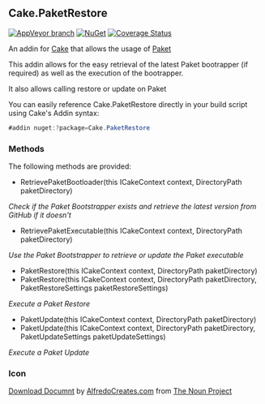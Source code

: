 ## Cake.PaketRestore

[![AppVeyor branch](https://img.shields.io/appveyor/ci/gruntjs/grunt/master.svg)](https://ci.appveyor.com/project/DeadlyEmbrace/cake-paketrestore)
[![NuGet](https://img.shields.io/nuget/v/Cake.PaketRestore.svg)](https://www.nuget.org/packages/Cake.PaketRestore/)
[![Coverage Status](https://coveralls.io/repos/github/NinetailLabs/Cake.PaketRestore/badge.svg)](https://coveralls.io/github/NinetailLabs/Cake.PaketRestore)

An addin for [Cake](http://cakebuild.net/) that allows the usage of [Paket](https://fsprojects.github.io/Paket/)

This addin allows for the easy retrieval of the latest Paket bootrapper (if required) as well as the execution of the bootrapper.

It also allows calling restore or update on Paket

You can easily reference Cake.PaketRestore directly in your build script using Cake's Addin syntax:
```csharp
#addin nuget:?package=Cake.PaketRestore
```

### Methods
The following methods are provided:

- RetrievePaketBootloader(this ICakeContext context, DirectoryPath paketDirectory)

*Check if the Paket Bootstrapper exists and retrieve the latest version from GitHub if it doesn't*

- RetrievePaketExecutable(this ICakeContext context, DirectoryPath paketDirectory)

*Use the Paket Bootstrapper to retrieve or update the Paket executable*

- PaketRestore(this ICakeContext context, DirectoryPath paketDirectory)
- PaketRestore(this ICakeContext context, DirectoryPath paketDirectory,
            PaketRestoreSettings paketRestoreSettings)

*Execute a Paket Restore*

- PaketUpdate(this ICakeContext context, DirectoryPath paketDirectory)
- PaketUpdate(this ICakeContext context, DirectoryPath paketDirectory,
            PaketUpdateSettings paketUpdateSettings)

*Execute a Paket Update*

### Icon
[Download Documnt](https://thenounproject.com/search/?q=paket&i=326995) by [AlfredoCreates.com](https://thenounproject.com/AlfredoCreates/) from [The Noun Project](https://thenounproject.com/)
